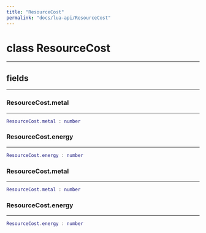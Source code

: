 ```yaml
---
title: "ResourceCost"
permalink: "docs/lua-api/ResourceCost"
---
```

# class ResourceCost











---



## fields
---

### ResourceCost.metal
---
```lua
ResourceCost.metal : number
```










### ResourceCost.energy
---
```lua
ResourceCost.energy : number
```










### ResourceCost.metal
---
```lua
ResourceCost.metal : number
```










### ResourceCost.energy
---
```lua
ResourceCost.energy : number
```











